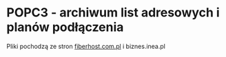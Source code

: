 # POPC3 - archiwum list adresowych i planów podłączenia
Pliki pochodzą ze stron [fiberhost.com.pl](https://fiberhost.com.pl/dla-operatorow) i biznes.inea.pl
